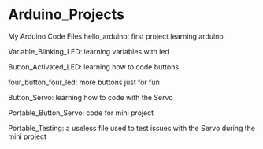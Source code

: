# Arduino_Projects
My Arduino Code Files
hello_arduino: first project learning arduino

Variable_Blinking_LED: learning variables with led

Button_Activated_LED: learning how to code buttons

four_button_four_led: more buttons just for fun

Button_Servo: learning how to code with the Servo

Portable_Button_Servo: code for mini project

Portable_Testing: a useless file used to test issues with the Servo during the mini project

